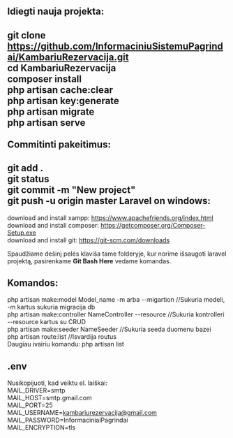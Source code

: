 Idiegti nauja projekta:<br>
-----------------------
git clone https://github.com/InformaciniuSistemuPagrindai/KambariuRezervacija.git<br>
cd KambariuRezervacija<br>
composer install<br>
php artisan cache:clear<br>
php artisan key:generate<br>
php artisan migrate<br>
php artisan serve<br>
<br>
Commitinti pakeitimus:<br>
----------------------
git add .<br>
git status<br>
git commit -m "New project"<br>
git push -u origin master
Laravel on windows:<br>
----------------------
download and install xampp:    https://www.apachefriends.org/index.html<br>
download and install composer: https://getcomposer.org/Composer-Setup.exe<br>
download and install git: https://git-scm.com/downloads<br>

Spaudžiame dešinį pelės klaviša tame folderyje, kur norime išsaugoti laravel projektą, pasirenkame <b>Git Bash Here</b> vedame komandas.

Komandos:<br>
----------------------
php artisan make:model Model_name -m arba --migartion	//Sukuria modeli, -m kartus sukuria migracija db<br>
php artisan make:controller NameController --resource	//Sukuria kontrolleri --resource kartus su CRUD<br>
php artisan make:seeder NameSeeder						//Sukuria seeda duomenu bazei<br>
php artisan route:list									//Isvardija routus<br>
Daugiau ivairiu komandu: php artisan list<br>

.env<br>
----------------------
Nusikopijuoti, kad veiktu el. laiškai:<br>
MAIL_DRIVER=smtp<br>
MAIL_HOST=smtp.gmail.com<br>
MAIL_PORT=25<br>
MAIL_USERNAME=kambariurezervacija@gmail.com<br>
MAIL_PASSWORD=InformaciniaiPagrindai<br>
MAIL_ENCRYPTION=tls<br>
